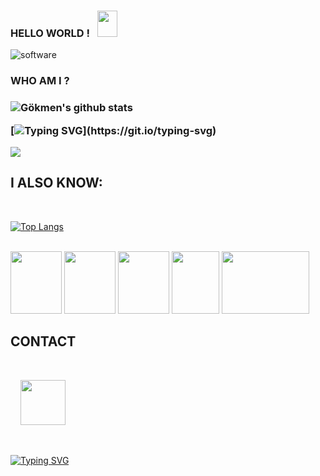 ### HELLO WORLD ! &nbsp; <img src="https://raw.githubusercontent.com/MartinHeinz/MartinHeinz/master/wave.gif" width="32px" height="42px"><br>



![software](https://media.giphy.com/media/L8K62iTDkzGX6/giphy.gif)  <br>

 <h3> WHO AM I ? <h3> 
 
![Gökmen's github stats](https://github-readme-stats.vercel.app/api?username=nisancigokmen&show_icons=true&theme=radical)
 

[![Typing SVG](https://readme-typing-svg.herokuapp.com?color=%2318f9ee&size=22&lines=Hello!+My+name+is+G%C3%B6kmen;Ceo+at+Nisanci+Software;)](https://git.io/typing-svg)
 
<a href="https://visitcount.itsvg.in/api?id=nisancigokmen&label=Profile%20Views&color=12&icon=5&pretty=false)%5D(https://visitcount.itsvg.in"><a href="https://visitcount.itsvg.in">
  <img src="https://visitcount.itsvg.in/api?id=nisancigokmen&label=Profile%20Views&color=0&icon=5&pretty=false" />
</a></a>

<h2> I ALSO KNOW: </h2>  <br>

[![Top Langs](https://github-readme-stats.vercel.app/api/top-langs/?username=nisancigokmen&layout=compact)](https://github.com/nisancigokmen/github-readme-stats)
 

  <br>
 
   <div id="language">
    
 <img src="https://media0.giphy.com/media/XAxylRMCdpbEWUAvr8/giphy.gif?cid=790b76110ef46d4b303f11a59ea380d042ec4b1a04aa3c15&rid=giphy.gif&ct=s" width="82px" height="100px">
 
<img src="https://media0.giphy.com/media/fsEaZldNC8A1PJ3mwp/giphy.gif?cid=ecf05e47y1ug986lo0gf70z5tzqmh1bcboikozwb09rtth3f&rid=giphy.gif&ct=s" width="82px" height="100px">
 
 <img src="https://media4.giphy.com/media/ln7z2eWriiQAllfVcn/giphy_s.gif?cid=ecf05e47zbtgsdddzewgci0vvirxpot5jigeqx7e1th68hjc&rid=giphy_s.gif&ct=s" width="82px" height="100px">
 
   <img src="https://media4.giphy.com/media/LMt9638dO8dftAjtco/giphy.gif?cid=ecf05e47n4be0o2873vg4fabqvhy4848eob7e0au1y0ghwnk&rid=giphy.gif&ct=s" width="76px" height="100px">
 
 <img src="http://mirror.ihc.ru/php.ihc-ru.net/images/ele-running.gif" width="140px" height="100px">
  
<br>
    
 </div>
 
<div id="contact">
 
 <h2> CONTACT </h2> <br>
 
  &nbsp; &nbsp;  <a href="mailto:gokmen.nisanci@nisancisoftware.com"> <img src="https://techcommunity.microsoft.com/t5/image/serverpage/image-id/172206i70472167E79B9D0F/image-size/large?v=v2&px=999" width="72px" height="72px"> </a> 




 
 </div> <br>
 
[![Typing SVG](https://readme-typing-svg.herokuapp.com?color=%2318f9ee&size=22&lines=Thanks+for+visiting)](https://git.io/typing-svg)
 

 
 
